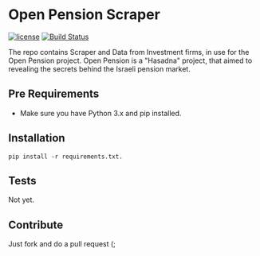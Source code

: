 # Open Pension Scraper

[![license][license-image]][license-url] [![Build Status][travis-image]][travis-url]

The repo contains Scraper and Data from Investment firms, in use for the Open Pension project. Open Pension is a "Hasadna" project, that aimed to revealing the secrets behind the Israeli pension market.

## Pre Requirements

* Make sure you have Python 3.x and pip installed.

## Installation

```
pip install -r requirements.txt.
```

## Tests

Not yet.

## Contribute

Just fork and do a pull request (;

[travis-image]: https://api.travis-ci.org/nirgn975/open_pension_scraper.svg?branch=master
[travis-url]: https://travis-ci.org/nirgn975/open_pension_scraper
[license-image]: https://img.shields.io/badge/license-ISC-blue.svg
[license-url]: https://github.com/nirgn975/open_pension_scraper/issues/master/LICENSE
